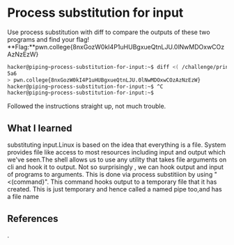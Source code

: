 # Process substitution for input
Use process substitution with diff to compare the outputs of these two programs and find your flag!
**Flag:**pwn.college{8nxGozW0kI4P1uHUBgxueQtnLJU.0lNwMDOxwCOzAzNzEzW}




```bash
hacker@piping~process-substitution-for-input:~$ diff <( /challenge/print_decoys) <(/challenge/print_decoys_and_flag)
5a6
> pwn.college{8nxGozW0kI4P1uHUBgxueQtnLJU.0lNwMDOxwCOzAzNzEzW}
hacker@piping~process-substitution-for-input:~$ ^C
hacker@piping~process-substitution-for-input:~$ 

```
Followed the instructions straight up, not much trouble.
## What I learned
substituting input.Linux is based on the idea that everything is a file. System provides file like access to most resources including input and output which we've seen.The shell allows us to use any utility that takes file arguments on cli and hook it to output. Not so surprisingly , we can hook output and input of programs to arguments. This is done via process substitiion by using " <(command}".
This command hooks output to a temporary file that it has created. This is just temporary and hence called a named pipe too,and has a file name
## References 
.